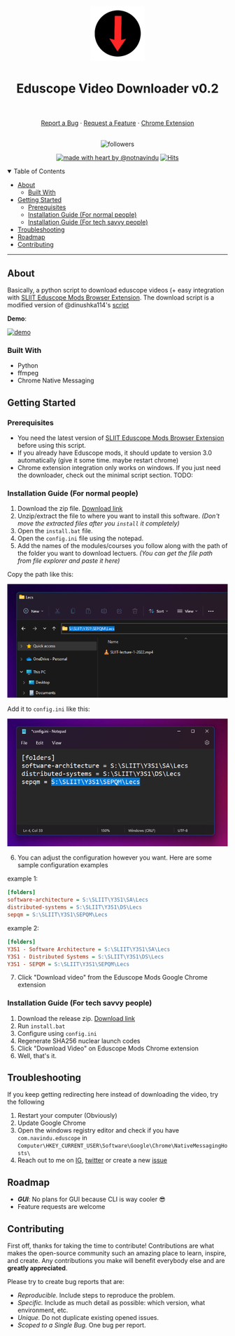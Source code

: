<h1 align="center">
  <a href="https://github.com/notnavindu/SLIIT-Eduscope-Video-Downloader">
    <img src="./docs/logo.png" alt="Logo" width="125" height="125">
  </a>
</h1>

<div align="center">
  <h1>Eduscope Video Downloader v0.2</h1>
  <br />
  <br />
  <a href="https://github.com/notnavindu/SLIIT-Eduscope-Video-Downloader/issues/new?assignees=&labels=bug&title=bug%3A+">Report a Bug</a>
  ·
  <a href="https://github.com/notnavindu/SLIIT-Eduscope-Video-Downloader/issues/new?assignees=&labels=enhancement&title=feat%3A+">Request a Feature</a>
  ·
  <a href="https://github.com/notnavindu/SLIIT-Eduscope-Video-Downloader/discussions">Chrome Extension</a>
</div>

<div align="center">
<br />

![followers](https://img.shields.io/github/followers/notnavindu?style=flat-square)

[![made with heart by @notnavindu](https://img.shields.io/badge/made%20with%20%E2%99%A5%20by-@notnavindu-ff1414.svg?style=flat-square)](https://github.com/notnavindu)
[![Hits](https://hits.seeyoufarm.com/api/count/incr/badge.svg?url=https%3A%2F%2Fgithub.com%2Fnotnavindu%2FSLIIT-Eduscope-Video-Downloader&count_bg=%2379C83D&title_bg=%23555555&icon=&icon_color=%23E7E7E7&title=hits&edge_flat=false)](https://hits.seeyoufarm.com)

</div>

<details open="open">
<summary>Table of Contents</summary>

- [About](#about)
  - [Built With](#built-with)
- [Getting Started](#getting-started)
  - [Prerequisites](#prerequisites)
  - [Installation Guide (For normal people)](#installation-guide-for-normal-people)
  - [Installation Guide (For tech savvy people)](#installation-guide-for-tech-savvy-people)
- [Troubleshooting](#troubleshooting)
- [Roadmap](#roadmap)
- [Contributing](#contributing)

</details>

---

## About

Basically, a python script to download eduscope videos (+ easy integration with [SLIIT Eduscope Mods Browser Extension](https://github.com/notnavindu/SLIIT-Eduscope-Mods). The download script is a modified version of @dinushka114's [script](https://github.com/dinushka114/eduscope-downloader)

**Demo**:

[![demo](docs/demo.gif)](docs/demo.gif)

### Built With

- Python
- ffmpeg
- Chrome Native Messaging

## Getting Started

### Prerequisites

- You need the latest version of [SLIIT Eduscope Mods Browser Extension](https://github.com/notnavindu/SLIIT-Eduscope-Mods) before using this script.
- If you already have Eduscope mods, it should update to version 3.0 automatically (give it some time. maybe restart chrome)
- Chrome extension integration only works on windows. If you just need the downloader, check out the minimal script section. TODO:

### Installation Guide (For normal people)

1. Download the zip file. [Download link](https://github.com/notnavindu/SLIIT-Eduscope-Video-Downloader/releases/download/v0.2/SLIIT-Eduscope-downloader-v0.2.rar)
2. Unzip/extract the file to where you want to install this software. _(Don't move the extracted files after you `install` it completely)_
3. Open the `install.bat` file.
4. Open the `config.ini` file using the notepad.
5. Add the names of the modules/courses you follow along with the path of the folder you want to download lectuers. _(You can get the file path from file explorer and paste it here)_

Copy the path like this:

![path](docs/folder_path.png)

Add it to `config.ini` like this:

![config](docs/config.png)

6. You can adjust the configuration however you want. Here are some sample configuration examples

example 1:

```ini
[folders]
software-architecture = S:\SLIIT\Y3S1\SA\Lecs
distributed-systems = S:\SLIIT\Y3S1\DS\Lecs
sepqm = S:\SLIIT\Y3S1\SEPQM\Lecs
```

example 2:

```ini
[folders]
Y3S1 - Software Architecture = S:\SLIIT\Y3S1\SA\Lecs
Y3S1 - Distributed Systems = S:\SLIIT\Y3S1\DS\Lecs
Y3S1 - SEPQM = S:\SLIIT\Y3S1\SEPQM\Lecs
```

7. Click "Download video" from the Eduscope Mods Google Chrome extension

### Installation Guide (For tech savvy people)

1. Download the release zip. [Download link](https://github.com/notnavindu/SLIIT-Eduscope-Video-Downloader/releases/download/v0.2/SLIIT-Eduscope-downloader-v0.2.rar)
2. Run `install.bat`
3. Configure using `config.ini`
4. Regenerate SHA256 nuclear launch codes
5. Click "Download Video" on Eduscope Mods Chrome extension
6. Well, that's it.

## Troubleshooting

If you keep getting redirecting here instead of downloading the video, try the following

1. Restart your computer (Obviously)
2. Update Google Chrome
3. Open the windows registry editor and check if you have `com.navindu.eduscope` in `Computer\HKEY_CURRENT_USER\Software\Google\Chrome\NativeMessagingHosts\`
4. Reach out to me on [IG](https://instagram.com/notnav.jpg), [twitter](https://twitter.com/notnavindu) or create a new [issue](https://github.com/notnavindu/SLIIT-Eduscope-Video-Downloader/issues)

## Roadmap

- **_GUI_**: No plans for GUI because CLI is way cooler 😎
- Feature requests are welcome

## Contributing

First off, thanks for taking the time to contribute! Contributions are what makes the open-source community such an amazing place to learn, inspire, and create. Any contributions you make will benefit everybody else and are **greatly appreciated**.

Please try to create bug reports that are:

- _Reproducible._ Include steps to reproduce the problem.
- _Specific._ Include as much detail as possible: which version, what environment, etc.
- _Unique._ Do not duplicate existing opened issues.
- _Scoped to a Single Bug._ One bug per report.
